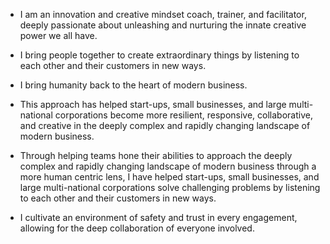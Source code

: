 * I am an innovation and creative mindset coach, trainer, and facilitator, deeply passionate about unleashing and nurturing the innate creative power we all have.

* I bring people together to create extraordinary things by listening to each other and their customers in new ways.

* I bring humanity back to the heart of modern business.

* This approach has helped start-ups, small businesses, and large multi-national corporations become more resilient, responsive, collaborative, and creative in the deeply complex and rapidly changing landscape of modern business.

* Through helping teams hone their abilities to approach the deeply complex and rapidly changing landscape of modern business through a more human centric lens, I have helped start-ups, small businesses, and large multi-national corporations solve challenging problems by listening to each other and their customers in new ways.

* I cultivate an environment of safety and trust in every engagement, allowing for the deep collaboration of everyone involved.

